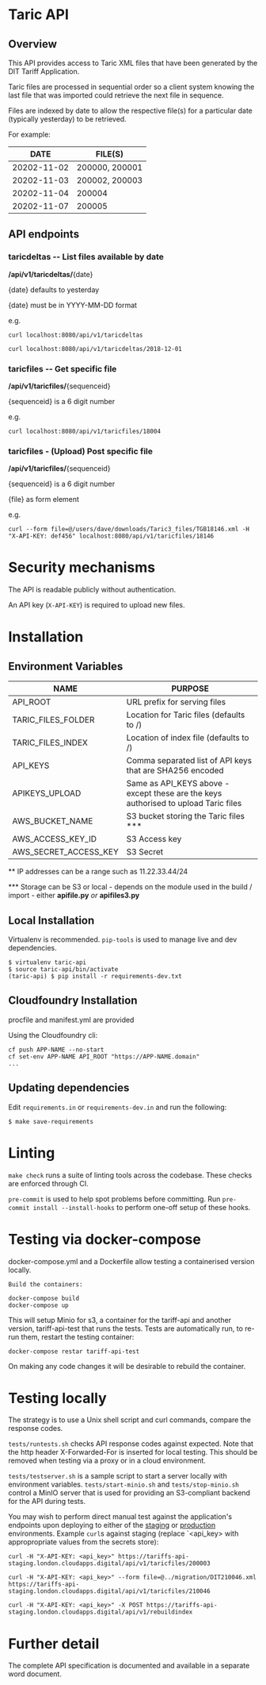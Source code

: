 # Taric API

## Overview

This API provides access to Taric XML files that have been generated by the DIT Tariff Application.

Taric files are processed in sequential order so a client system knowing the last file that was imported could retrieve the next file in sequence.

Files are indexed by date to allow the respective file(s) for a particular date (typically yesterday) to be retrieved.

For example:

**DATE**    | **FILE(S)**
---|---
20202-11-02  | 200000, 200001
20202-11-03  | 200002, 200003 
20202-11-04  | 200004
20202-11-07  | 200005

## API endpoints

### taricdeltas -- List files available by date

**/api/v1/taricdeltas/**{date}

{date} defaults to yesterday

{date} must be in YYYY-MM-DD format

e.g.

```
curl localhost:8080/api/v1/taricdeltas

curl localhost:8080/api/v1/taricdeltas/2018-12-01
```
### taricfiles -- Get specific file

**/api/v1/taricfiles/**{sequenceid}

{sequenceid} is a 6 digit number

e.g.
```
curl localhost:8080/api/v1/taricfiles/18004
```


### taricfiles - (Upload) Post specific file

**/api/v1/taricfiles/**{sequenceid}

{sequenceid} is a 6 digit number

{file} as form element

e.g.
```
curl --form file=@/users/dave/downloads/Taric3_files/TGB18146.xml -H "X-API-KEY: def456" localhost:8080/api/v1/taricfiles/18146
```

# Security mechanisms

The API is readable publicly without authentication.

An API key (`X-API-KEY`) is required to upload new files.


# Installation

##  Environment Variables

**NAME**            | **PURPOSE**
---|---
API_ROOT            | URL prefix for serving files
TARIC_FILES_FOLDER  | Location for Taric files (defaults to /)
TARIC_FILES_INDEX   | Location of index file (defaults to /)
API_KEYS            | Comma separated list of API keys that are SHA256 encoded
APIKEYS_UPLOAD      | Same as API_KEYS above - except these are the keys authorised to upload Taric files
AWS_BUCKET_NAME     | S3 bucket storing the Taric files ***
AWS_ACCESS_KEY_ID   | S3 Access key
AWS_SECRET_ACCESS_KEY   | S3 Secret

** IP addresses can be a range such as 11.22.33.44/24

*** Storage can be S3 or local - depends on the module used in the build / import - either **apifile.py** _or_ **apifiles3.py**



##  Local Installation
Virtualenv is recommended. `pip-tools` is used to manage live and dev dependencies.

```
$ virtualenv taric-api
$ source taric-api/bin/activate
(taric-api) $ pip install -r requirements-dev.txt
```

##  Cloudfoundry Installation
procfile and manifest.yml are provided

Using the Cloudfoundry cli:
```
cf push APP-NAME --no-start
cf set-env APP-NAME API_ROOT "https://APP-NAME.domain"
...
```

## Updating dependencies

Edit `requirements.in` or `requirements-dev.in` and run the following:

```
$ make save-requirements
```

# Linting
`make check` runs a suite of linting tools across the codebase. These checks are enforced through CI.

`pre-commit` is used to help spot problems before committing. Run `pre-commit install --install-hooks` to perform one-off setup of these hooks.

# Testing via docker-compose
docker-compose.yml and a Dockerfile allow testing a containerised version locally.

    Build the containers:
    
    docker-compose build
    docker-compose up
    
This will setup Minio for s3, a container for the tariff-api and another version, tariff-api-test that runs the tests.
Tests are automatically run, to re-run them, restart the testing container:

    docker-compose restar tariff-api-test
    
On making any code changes it will be desirable to rebuild the container.

# Testing locally

The strategy is to use a Unix shell script and curl commands, compare the response codes.

`tests/runtests.sh` checks API response codes against expected. Note that the http header X-Forwarded-For is inserted for local testing. This should be removed when testing via a proxy or in a cloud environment. 

`tests/testserver.sh` is a sample script to start a server locally with environment variables. `tests/start-minio.sh` and `tests/stop-minio.sh` control a MinIO server that is used for providing an S3-compliant backend for the API during tests.

You may wish to perform direct manual test against the application's endpoints
upon deploying to either of the
[staging](https://tariffs-api-staging.london.cloudapps.digital/) or
[production](https://tariffs.api.trade.gov.uk/) environments. Example `curl`s
against staging (replace `<api_key> with appropropriate values from the secrets store):

    curl -H "X-API-KEY: <api_key>" https://tariffs-api-staging.london.cloudapps.digital/api/v1/taricfiles/200003

    curl -H "X-API-KEY: <api_key>" --form file=@../migration/DIT210046.xml https://tariffs-api-staging.london.cloudapps.digital/api/v1/taricfiles/210046

    curl -H "X-API-KEY: <api_key>" -X POST https://tariffs-api-staging.london.cloudapps.digital/api/v1/rebuildindex


# Further detail

The complete API specification is documented and available in a separate word document.
